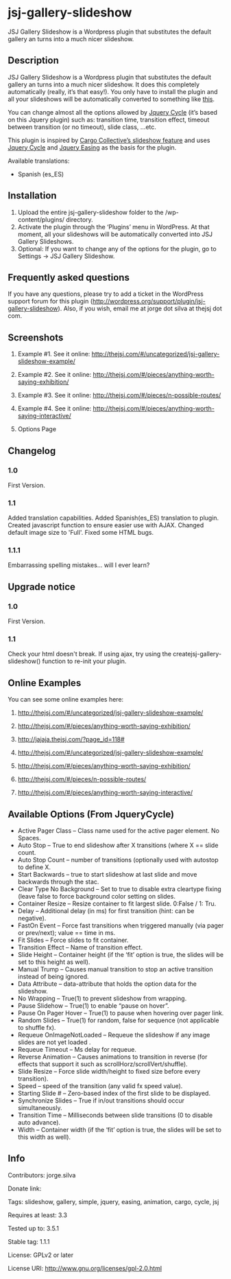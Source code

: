 # jsj-gallery-slideshow

JSJ Gallery Slideshow is a  Wordpress plugin that substitutes the default gallery an turns into a much nicer slideshow. 

## Description

JSJ Gallery Slideshow is a Wordpress plugin that substitutes the default gallery an turns into a much nicer slideshow. It does this completely automatically (really, it’s that easy!). You only have to install the plugin and all your slideshows will be automatically converted to something like [this](http://thejsj.com/#/uncategorized/jsj-%C2%B7-gallery-slideshow-example/).

You can change almost all the options allowed by [Jquery Cycle](http://jquery.malsup.com/cycle/options.html) (it’s based on this Jquery plugin) such as: transition time, transition effect, timeout between transition (or no timeout), slide class, …etc.

This plugin is inspired by [Cargo Collective’s slideshow feature](http://cargocollective.com/slideshow) and uses [Jquery Cycle](http://jquery.malsup.com/cycle/) and [Jquery Easing](http://gsgd.co.uk/sandbox/jquery/easing/) as the basis for the plugin.

Available translations:

- Spanish (es_ES)

## Installation

1. Upload the entire jsj-gallery-slideshow folder to the /wp-content/plugins/ directory.
2. Activate the plugin through the ‘Plugins’ menu in WordPress. At that moment, all your slideshows will be automatically converted into JSJ Gallery Slideshows.
3. Optional: If you want to change any of the options for the plugin, go to Settings -> JSJ Gallery Slideshow.

## Frequently asked questions

If you have any questions, please try to add a ticket in the WordPress support forum for this plugin (http://wordpress.org/support/plugin/jsj-gallery-slideshow). Also, if you wish, email me at jorge dot silva at thejsj dot com.

## Screenshots

1. Example #1. See it online: <http://thejsj.com/#/uncategorized/jsj-gallery-slideshow-example/>

2. Example #2. See it online: <http://thejsj.com/#/pieces/anything-worth-saying-exhibition/>

3. Example #3. See it online: <http://thejsj.com/#/pieces/n-possible-routes/>

4. Example #4. See it online: <http://thejsj.com/#/pieces/anything-worth-saying-interactive/>

5. Options Page

## Changelog

### 1.0 
First Version. 

### 1.1 
Added translation capabilities.
Added Spanish(es_ES) translation to plugin.
Created javascript function to ensure easier use with AJAX.
Changed default image size to 'Full'.
Fixed some HTML bugs.

### 1.1.1
Embarrassing spelling mistakes... will I ever learn?

## Upgrade notice 

### 1.0
First Version. 

### 1.1 
Check your html doesn't break. 
If using ajax, try using the createjsj-gallery-slideshow() function to re-init your plugin. 

## Online Examples

You can see some online examples here:

1. <http://thejsj.com/#/uncategorized/jsj-gallery-slideshow-example/>

1. <http://thejsj.com/#/pieces/anything-worth-saying-exhibition/>

1. <http://jajaja.thejsj.com/?page_id=118#>

1. <http://thejsj.com/#/uncategorized/jsj-gallery-slideshow-example/>

1. <http://thejsj.com/#/pieces/anything-worth-saying-exhibition/>

1. <http://thejsj.com/#/pieces/n-possible-routes/>

1. <http://thejsj.com/#/pieces/anything-worth-saying-interactive/>

## Available Options (From JqueryCycle)

* Active Pager Class – Class name used for the active pager element. No Spaces.
* Auto Stop – True to end slideshow after X transitions (where X == slide count.
* Auto Stop Count – number of transitions (optionally used with autostop to define X.
* Start Backwards – true to start slideshow at last slide and move backwards through the stac.
* Clear Type No Background – Set to true to disable extra cleartype fixing (leave false to force background color setting on slides.
* Container Resize – Resize container to fit largest slide. 0:False / 1: Tru.
* Delay – Additional delay (in ms) for first transition (hint: can be negative).
* FastOn Event – Force fast transitions when triggered manually (via pager or prev/next); value == time in ms.
* Fit Slides – Force slides to fit container.
* Transition Effect – Name of transition effect.
* Slide Height – Container height (if the ‘fit’ option is true, the slides will be set to this height as well).
* Manual Trump – Causes manual transition to stop an active transition instead of being ignored.
* Data Attribute – data-attribute that holds the option data for the slideshow.
* No Wrapping – True(1) to prevent slideshow from wrapping.
* Pause Slidehow – True(1) to enable “pause on hover”.
* Pause On Pager Hover – True(1) to pause when hovering over pager link.
* Random Slides – True(1) for random, false for sequence (not applicable to shuffle fx).
* Requeue OnImageNotLoaded – Requeue the slideshow if any image slides are not yet loaded .
* Requeue Timeout – Ms delay for requeue.
* Reverse Animation – Causes animations to transition in reverse (for effects that support it such as scrollHorz/scrollVert/shuffle).
* Slide Resize – Force slide width/height to fixed size before every transition).
* Speed – speed of the transition (any valid fx speed value).
* Starting Slide # – Zero-based index of the first slide to be displayed.
* Synchronize Slides – True if in/out transitions should occur simultaneously.
* Transition Time – Milliseconds between slide transitions (0 to disable auto advance).
* Width – Container width (if the ‘fit’ option is true, the slides will be set to this width as well).

## Info

Contributors: jorge.silva

Donate link: 

Tags: slideshow, gallery, simple, jquery, easing, animation, cargo, cycle, jsj

Requires at least: 3.3

Tested up to: 3.5.1

Stable tag: 1.1.1

License: GPLv2 or later

License URI: http://www.gnu.org/licenses/gpl-2.0.html
